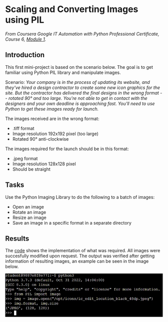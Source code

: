 # Scaling and Converting Images using PIL

*From Coursera Google IT Automation with Python Professional Certificate, Course 6, [Module 1](https://www.coursera.org/learn/automating-real-world-tasks-python/ungradedLti/J7VqG/qwiklabs-assessment-scale-and-convert-images-using-pil).*

## Introduction

This first mini-project is based on the scenario below. The goal is to get familiar using Python PIL library and manipulate images.

Scenario: *Your company is in the process of updating its website, and they've hired a design contractor to create some new icon graphics for the site. But the contractor has delivered the final designs in the wrong format -- rotated 90° and too large. You're not able to get in contact with the designers and your own deadline is approaching fast. You'll need to use Python to get these images ready for launch.*

The images received are in the wrong format:

- .tiff format
- Image resolution 192x192 pixel (too large)
- Rotated 90° anti-clockwise

The images required for the launch should be in this format:

- .jpeg format
- Image resolution 128x128 pixel
- Should be straight

## Tasks

Use the Python Imaging Library to do the following to a batch of images:

* Open an image
* Rotate an image
* Resize an image
* Save an image in a specific format in a separate directory

## Results

The [code](https://github.com/carlos-p-t/Google-IT-Automation-Course/blob/main/Mini%20Project%201/image_conversion.py) shows the implementation of what was required. All images were succesfully modified upon request. The output was verified after getting information of resulting images, an example can be seen in the image below.

<p align="center">
  <img src="https://github.com/carlos-p-t/Google-IT-Automation-Course/blob/main/Mini%20Project%201/test_result.jpg" />
</p>
